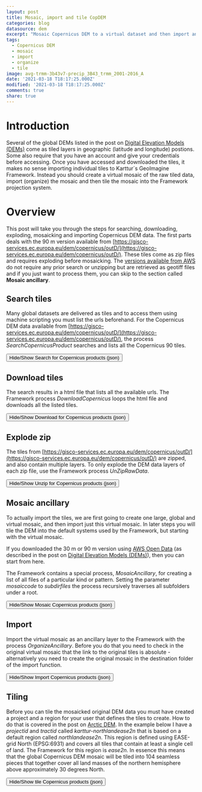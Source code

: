 ```yaml
---
layout: post
title: Mosaic, import and tile CopDEM
categories: blog
datasource: dem
excerpt: "Mosaic Copernicus DEM to a virtual dataset and then import and tile the virtual dataset"
tags:
  - Copernicus DEM
  - mosaic
  - import
  - organize
  - tile
image: avg-trmm-3b43v7-precip_3B43_trmm_2001-2016_A
date: '2021-03-18 T18:17:25.000Z'
modified: '2021-03-18 T18:17:25.000Z'
comments: true
share: true
---
```

<script src="https://karttur.github.io/common/assets/js/karttur/togglediv.js"></script>

# Introduction

Several of the global DEMs listed in the post on [Digital Elevation Models (DEMs)](../blog-global-dem) come as tiled layers in geographic (latitude and longitude) postions. Some also require that you have an account and give your credentials before accessing. Once you have accessed and downloaded the tiles, it makes no sense importing individual tiles to Karttur´s GeoImagine Framework. Instead you should create a virtual mosaic of the raw tiled data, import (organize) the mosaic and then tile the mosaic into the Framework projection system.

# Overview

This post will take you through the steps for searching, downloading, exploding,  mosaicking and importing Copernicus DEM data. The first parts deals with the 90 m version available from [https://gisco-services.ec.europa.eu/dem/copernicus/outD/](https://gisco-services.ec.europa.eu/dem/copernicus/outD/). These tiles come as zip files and requires exploding before mosaicking. The [versions available from AWS](https://registry.opendata.aws/copernicus-dem/) do not require any prior search or unzipping but are retrieved as geotiff files and if you just want to process them, you can skip to the section called **Mosaic ancillary**.

## Search tiles

Many global datasets are delivered as tiles and to access them using machine scripting you must list the urls beforehand. For the Copernicus DEM data available from [https://gisco-services.ec.europa.eu/dem/copernicus/outD/](https://gisco-services.ec.europa.eu/dem/copernicus/outD/), the process _SearchCopernicusProduct_ searches and lists all the Copernicus 90 tiles.

<button id= "togglesearch" onclick="hiddencode('searchdiv')">Hide/Show Search for Copernicus products (json)</button>
<div id="searchdiv" style="display:none">
{% capture text-capture %}
{% raw %}

```
{
  "userproject": {
    "userid": "karttur",
    "projectid": "karttur",
    "tractid": "karttur",
    "siteid": "*",
    "plotid": "*",
    "system": "system"
  },
  "period": {
    "timestep": "static"
  },
  "process": [
    {
      "processid": "SearchCopernicusProducts",
      "dsversion": "1.3",
      "parameters": {
        "remoteuser": "UserName",
        "product": "CopernicusDem90",
        "version": "",
        "serverurl": "https://gisco-services.ec.europa.eu"
      },
      "srcpath": {
        "volume": "karttur"
      },
      "dstpath": {
        "volume": "karttur"
      }
    }
  ]
}
```
{% endraw %}
{% endcapture %}
{% include widgets/toggle-code.html  toggle-text=text-capture  %}
</div>

## Download tiles

The search results in a <span class='file'>html</span> file that lists all the available urls. The Framework process _DownloadCopernicus_ loops the <span class='file'>html</span> file and downloads all the listed tiles.

<button id= "toggledownloadh" onclick="hiddencode('downloaddiv')">Hide/Show Download for Copernicus products (json)</button>
<div id="downloaddiv" style="display:none">
{% capture text-capture %}
{% raw %}
```
{
  "userproject": {
    "userid": "karttur",
    "projectid": "karttur",
    "tractid": "karttur",
    "siteid": "*",
    "plotid": "*",
    "system": "system"
  },
  "period": {
    "timestep": "static"
  },
  "process": [
    {
      "processid": "DownloadCopernicus",
      "dsversion": "1.3",
      "parameters": {
        "remoteuser": "Gumbricht",
        "product": "CopernicusDem90",
        "version": "",
        "doneserach": true,
        "serverurl": "https://gisco-services.ec.europa.eu"
      },
      "srcpath": {
        "volume": "karttur"
      },
      "dstpath": {
        "volume": "karttur"
      }
    }
  ]
}
```
{% endraw %}
{% endcapture %}
{% include widgets/toggle-code.html  toggle-text=text-capture  %}
</div>

## Explode zip

The tiles from [https://gisco-services.ec.europa.eu/dem/copernicus/outD/](https://gisco-services.ec.europa.eu/dem/copernicus/outD/) are zipped, and also contain multiple layers. To only explode the DEM data layers of each zip file, use the Framework process _UnZipRawData_.

<button id= "toggleunzip" onclick="hiddencode('unzipdiv')">Hide/Show Unzip for Copernicus products (json)</button>
<div id="unzipdiv" style="display:none">
{% capture text-capture %}
{% raw %}

```
{
  "userproject": {
    "userid": "karttur",
    "projectid": "karttur",
    "tractid": "karttur",
    "siteid": "*",
    "plotid": "*",
    "system": "ancillary"
  },
  "period": {
    "timestep": "static"
  },
  "process": [
    {
      "processid": "UnZipRawData",
      "dsversion": "1.3",
      "parameters": {
        "path": "/Volumes/Ancillary/DOWNLOADS/CopernicusDem90/CopernicusDem90-0.csv",
        "rootdir": "RAWAUXILIARY/CopernicusDem90",
        "srcsubdir": "",
        "dstsubdir": "DEM",
        "getlist": "csvfile-getpath1",
        "pattern": "DEM",
        "zipreplace": ".tif",
        "minlon": -180,
        "maxlon": 180,
        "minlat": -90,
        "maxlat": 90
      },
      "srcpath": {
        "volume": "Ancillary"
      },
      "dstpath": {
        "volume": "Ancillary"
      }
    }
  ]
}
```
{% endraw %}
{% endcapture %}
{% include widgets/toggle-code.html  toggle-text=text-capture  %}
</div>

## Mosaic ancillary

To actually import the tiles, we are first going to create one large, global and virtual mosaic, and then import just this virtual mosaic. In later steps you will tile the DEM into the default systems used by the Framework, but starting with the virtual mosaic.

If you downloaded the 30 m or 90 m version using [AWS Open Data](https://registry.opendata.aws/copernicus-dem/) (as described in the post on [Digital Elevation Models (DEMs)](../blog-global-dems)), then you can start from here.

The Framework contains a special process, _MosaicAncillary_, for creating a list of all files of a particular kind or pattern. Setting the parameter _mosaiccode_ to _subdirfiles_ the process recursively traverses all subfolders under a root.

<button id= "togglemosaic" onclick="hiddencode('mosaicdiv')">Hide/Show Mosaic Copernicus products (json)</button>
<div id="mosaicdiv" style="display:none">
{% capture text-capture %}
{% raw %}

```
{
  "userproject": {
    "userid": "karttur",
    "projectid": "karttur",
    "tractid": "karttur",
    "siteid": "*",
    "plotid": "*",
    "system": "ancillary"
  },
  "period": {
    "timestep": "static"
  },
  "process": [
    {
      "processid": "MosaicAncillary",
      "overwrite": false,
      "parameters": {
        "mosaiccode": "subdirfiles",
        "datadir": "RAWAUXILIARY/CopernicusDem90/DEM",
        "datafile": "CopernicusDem90_mosaic"
      },
      "srcpath": {
        "volume": "Ancillary",
        "hdr": "tif"
      },
      "dstpath": {
        "volume": "Ancillary",
        "hdr": "vrt"
      },
      "dstcomp": [
        {
          "copernicusdem90": {
            "source": "ESA",
            "product": "copernicusdem",
            "content": "dem",
            "layerid": "copernicusdem90",
            "prefix": "dem90",
            "suffix": "v01"
          }
        }
      ]
    }
  ]
}
```
{% endraw %}
{% endcapture %}
{% include widgets/toggle-code.html  toggle-text=text-capture  %}
</div>

## Import

Import the virtual mosaic as an ancillary layer to the Framework with the process _OrganizeAncillary_. Before you do that you need to check in the original virtual mosaic that the link to the original tiles is absolute - alternatively you need to create the original mosaic in the destination folder of the import function.

<button id= "toggleimport" onclick="hiddencode('importdiv')">Hide/Show Import Copernicus products (json)</button>
<div id="importdiv" style="display:none">
{% capture text-capture %}
{% raw %}
```
{
  "userproject": {
    "userid": "karttur",
    "projectid": "karttur",
    "tractid": "karttur",
    "siteid": "*",
    "plotid": "*",
    "system": "ancillary"
  },
  "period": {
    "timestep": "static"
  },
  "process": [
    {
      "processid": "OrganizeAncillary",
      "overwrite": false,
      "parameters": {
        "importcode": "vrt",
        "epsg": "4326",
        "orgid": "ESA",
        "dsname": "copem30",
        "dsversion": "1.0",
        "accessdate": "20210320",
        "regionid": "global",
        "regioncat": "global",
        "dataurl": "https://registry.opendata.aws/copernicus-dem/",
        "metaurl": "https://docs.sentinel-hub.com/api/latest/data/dem/",
        "title": "Copernicus DEM global 30 m",
        "label": "Copernicus DEM global 30 m"
      },
      "srcpath": {
        "volume": "Ancillary",
        "hdr": "vrt"
      },
      "dstpath": {
        "volume": "Ancillary",
        "hdr": "vrt"
      },
      "srcraw": [
        {
          "copdem30": {
            "datadir": "/Volumes/Ancillary/ancillary/ESA/region/dem/global/0/",
            "datafile": "dem_copdem_global_0_v01-full",
            "datalayer": "DEM",
            "title": "Copernicus DEM global 30 m",
            "label": "Copernicus DEM global 30 m"
          }
        }
      ],
      "dstcomp": [
        {
          "copdem30": {
            "source": "ESA",
            "product": "copdem",
            "content": "dem",
            "layerid": "copdem",
            "prefix": "dem",
            "suffix": "v01-30m",
            "scalefac": 1,
            "offsetadd": 0,
            "dataunit": "masl",
            "celltype": "Float32",
            "cellnull": -32767,
            "measure": "R",
            "masked": "N"
          }
        }
      ]
    }
  ]
}
```
{% endraw %}
{% endcapture %}
{% include widgets/toggle-code.html  toggle-text=text-capture  %}
</div>

## Tiling

Before you can tile the mosaicked original DEM data you must have created a project and a region for your user that defines the tiles to create. How to do that is covered in the post on [Arctic DEM](../blog-ArcticDem). In the example below I have a _projectid_ and _tractid_ called _karttur-northlandease2n_ that is based on a default region called _northlandease2n_. This region is defined using EASE-grid North (EPSG:6931) and covers all tiles that contain at least a single cell of land. The Framework for this region is _ease2n_. In essence this means that the global Copernicus DEM mosaic will be tiled into 104 seamless pieces that together cover all land masses of the northern hemisphere above approximately 30 degrees North.


<button id= "toggletiling" onclick="hiddencode('tilingdiv')">Hide/Show tile Copernicus products (json)</button>
<div id="tilingdiv" style="display:none">
{% capture text-capture %}
{% raw %}
```
{
  "userproject": {
    "userid": "karttur",
    "projectid": "karttur-northlandease2n",
    "tractid": "karttur-northlandease2n",
    "siteid": "*",
    "plotid": "*",
    "system": "ease2n"
  },
  "period": {
    "timestep": "static"
  },
  "process": [
    {
      "processid": "TileAncillaryRegion",
      "version": "1.3",
      "overwrite": false,
      "parameters": {
        "defregid": "global",
        "tr_xres": 90,
        "tr_yres": 90,
        "resample": "bilinear",
        "asscript": true
      },
      "srcpath": {
        "volume": "Ancillary",
        "hdr": "vrt"
      },
      "dstpath": {
        "volume": "Ancillary",
        "hdr": "tif"
      },
      "srccomp": [
        {
          "copdem90": {
            "source": "ESA",
            "product": "copdem",
            "content": "dem",
            "layerid": "copdem",
            "prefix": "dem",
            "suffix": "v01-90m",
            "cellnull": -32767
          }
        }
      ],
      "dstcopy": [
        {
          "copdem90": {
            "srccomp": "dem_copdem"
          }
        }
      ]
    }
  ]
}
```
{% endraw %}
{% endcapture %}
{% include widgets/toggle-code.html  toggle-text=text-capture  %}
</div>
